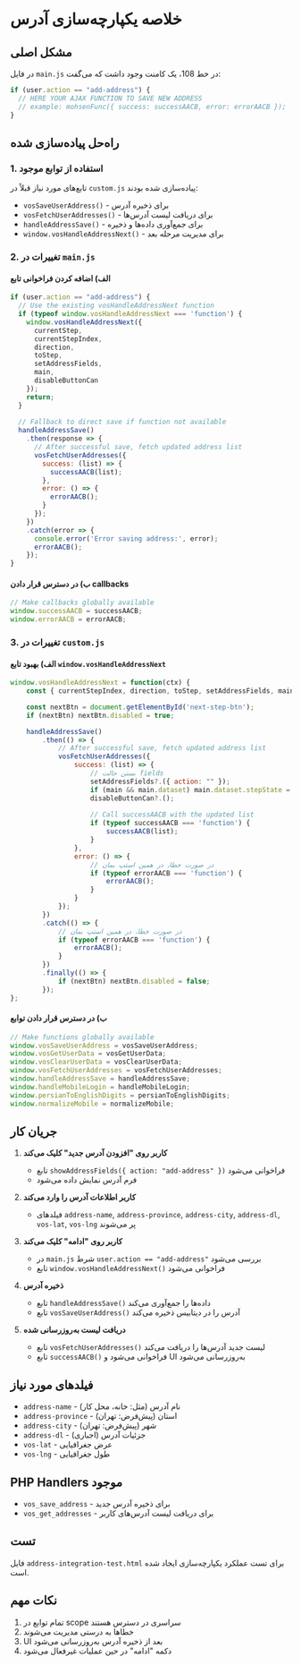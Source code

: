 # خلاصه یکپارچه‌سازی آدرس

## مشکل اصلی
در فایل `main.js` در خط 108، یک کامنت وجود داشت که می‌گفت:
```javascript
if (user.action == "add-address") {
  // HERE YOUR AJAX FUNCTION TO SAVE NEW ADDRESS
  // example: mohsenFunc({ success: successAACB, error: errorAACB });
}
```

## راه‌حل پیاده‌سازی شده

### 1. استفاده از توابع موجود
تابع‌های مورد نیاز قبلاً در `custom.js` پیاده‌سازی شده بودند:
- `vosSaveUserAddress()` - برای ذخیره آدرس
- `vosFetchUserAddresses()` - برای دریافت لیست آدرس‌ها
- `handleAddressSave()` - برای جمع‌آوری داده‌ها و ذخیره
- `window.vosHandleAddressNext()` - برای مدیریت مرحله بعد

### 2. تغییرات در `main.js`

#### الف) اضافه کردن فراخوانی تابع
```javascript
if (user.action == "add-address") {
  // Use the existing vosHandleAddressNext function
  if (typeof window.vosHandleAddressNext === 'function') {
    window.vosHandleAddressNext({
      currentStep,
      currentStepIndex,
      direction,
      toStep,
      setAddressFields,
      main,
      disableButtonCan
    });
    return;
  }
  
  // Fallback to direct save if function not available
  handleAddressSave()
    .then(response => {
      // After successful save, fetch updated address list
      vosFetchUserAddresses({
        success: (list) => {
          successAACB(list);
        },
        error: () => {
          errorAACB();
        }
      });
    })
    .catch(error => {
      console.error('Error saving address:', error);
      errorAACB();
    });
}
```

#### ب) در دسترس قرار دادن callbacks
```javascript
// Make callbacks globally available
window.successAACB = successAACB;
window.errorAACB = errorAACB;
```

### 3. تغییرات در `custom.js`

#### الف) بهبود تابع `window.vosHandleAddressNext`
```javascript
window.vosHandleAddressNext = function(ctx) {
    const { currentStepIndex, direction, toStep, setAddressFields, main, disableButtonCan } = ctx;

    const nextBtn = document.getElementById('next-step-btn');
    if (nextBtn) nextBtn.disabled = true;

    handleAddressSave()
        .then(() => {
            // After successful save, fetch updated address list
            vosFetchUserAddresses({
                success: (list) => {
                    // بستن حالت fields
                    setAddressFields?.({ action: "" });
                    if (main && main.dataset) main.dataset.stepState = 'def';
                    disableButtonCan?.();
                    
                    // Call successAACB with the updated list
                    if (typeof successAACB === 'function') {
                        successAACB(list);
                    }
                },
                error: () => {
                    // در صورت خطا، در همین استپ بمان
                    if (typeof errorAACB === 'function') {
                        errorAACB();
                    }
                }
            });
        })
        .catch(() => {
            // در صورت خطا، در همین استپ بمان
            if (typeof errorAACB === 'function') {
                errorAACB();
            }
        })
        .finally(() => {
            if (nextBtn) nextBtn.disabled = false;
        });
};
```

#### ب) در دسترس قرار دادن توابع
```javascript
// Make functions globally available
window.vosSaveUserAddress = vosSaveUserAddress;
window.vosGetUserData = vosGetUserData;
window.vosClearUserData = vosClearUserData;
window.vosFetchUserAddresses = vosFetchUserAddresses;
window.handleAddressSave = handleAddressSave;
window.handleMobileLogin = handleMobileLogin;
window.persianToEnglishDigits = persianToEnglishDigits;
window.normalizeMobile = normalizeMobile;
```

## جریان کار

1. **کاربر روی "افزودن آدرس جدید" کلیک می‌کند**
   - تابع `showAddressFields({ action: "add-address" })` فراخوانی می‌شود
   - فرم آدرس نمایش داده می‌شود

2. **کاربر اطلاعات آدرس را وارد می‌کند**
   - فیلدهای `address-name`, `address-province`, `address-city`, `address-dl`, `vos-lat`, `vos-lng` پر می‌شوند

3. **کاربر روی "ادامه" کلیک می‌کند**
   - در `main.js` شرط `user.action == "add-address"` بررسی می‌شود
   - تابع `window.vosHandleAddressNext()` فراخوانی می‌شود

4. **ذخیره آدرس**
   - تابع `handleAddressSave()` داده‌ها را جمع‌آوری می‌کند
   - تابع `vosSaveUserAddress()` آدرس را در دیتابیس ذخیره می‌کند

5. **دریافت لیست به‌روزرسانی شده**
   - تابع `vosFetchUserAddresses()` لیست جدید آدرس‌ها را دریافت می‌کند
   - تابع `successAACB()` فراخوانی می‌شود و UI به‌روزرسانی می‌شود

## فیلدهای مورد نیاز

- `address-name` - نام آدرس (مثل: خانه، محل کار)
- `address-province` - استان (پیش‌فرض: تهران)
- `address-city` - شهر (پیش‌فرض: تهران)
- `address-dl` - جزئیات آدرس (اجباری)
- `vos-lat` - عرض جغرافیایی
- `vos-lng` - طول جغرافیایی

## PHP Handlers موجود

- `vos_save_address` - برای ذخیره آدرس جدید
- `vos_get_addresses` - برای دریافت لیست آدرس‌های کاربر

## تست

فایل `address-integration-test.html` برای تست عملکرد یکپارچه‌سازی ایجاد شده است.

## نکات مهم

1. تمام توابع در scope سراسری در دسترس هستند
2. خطاها به درستی مدیریت می‌شوند
3. UI بعد از ذخیره آدرس به‌روزرسانی می‌شود
4. دکمه "ادامه" در حین عملیات غیرفعال می‌شود 